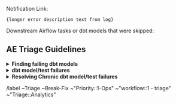 <!-- Subject format should be: YYYY-MM-DD | task name | Error line from log-->
<!-- example: 2022-11-04 | dbt-non-product-models-run | Database Error in model sheetload_manual_downgrade_dotcom_tracking -->

Notification Link: <!-- link to airflow log with error / Monte Carlo incident -->

```
{longer error description text from log}
```

Downstream Airflow tasks or dbt models that were skipped: <!-- None -->
  <!-- list any downstream tasks that were skipped because of this error -->

## AE Triage Guidelines

<details>
<summary><b>Finding failing dbt models</b></summary>

Occasionally the Airflow job will not display the run logs for the end of the dbt run, making it difficult to see if any models failed in that run. In such cases, you can run the following query to find the models that failed or were skipped:

```sql
SELECT
  model_unique_id,
  status,
  message,
  generated_at
FROM prep.dbt.DBT_RUN_RESULTS_SOURCE
WHERE status NOT IN ('success') 
  AND TO_DATE(generated_at)='2022-11-04' --update this
ORDER BY 
  generated_at DESC;
```

</details>

<details>
<summary><b>dbt model/test failures</b></summary>

As we work to incorporate Monte Carlo into the AE workflow, it will be a bit nuanced and choppy as we make the transition. To help smooth out the process, the triager should triage the logs in this order: DBT Run first, DBT Test second, and Monte Carlo third. The target state would be for us to not triage DBT test once we move completly over to Monte Carlo for testing triage, but in the transition period, we will have to triage all 3 logs.

**DBT Run Triage:**

1. [ ] Check the dbt audit columns in the model to see who created the model, who last updated the model, and when.
1. [ ] If the model was created within the last month, then assign the test or run failure issue to that developer. This will allow for a 1 month warranty period on the model where the creator of the model can resolve any test or run problems.
1. [ ] For models outside of the 1 month warranty period, check out the latest master branch and run the model locally to ensure the error is still valid. 
1. [ ] For models outside of the 1 month warranty period, check the git log for the problematic model, as well as any parent models. If there are any changes here which are obviously causing the problem, you can either:
    1. [ ] If the problem is syntax and simple to solve (i.e. a missing comma) create an MR attached to the triage issue and correct the problem. Tag the last merger for review on the issue to confirm the change is correct and valid.
    1. [ ] If the problem is complicated or you are uncertain on how to solve it tag the CODEOWNER for the file.

**DBT Test Specific Triage Steps:**

The target state is to triage all testing in one tool, Monte Carlo. This could be achieved by either having the dbt test logs integrated into Monte Carlo, or by setting up manual SQL monitors in Monte Carlo. This will provide for one user interface for triaging. We will most likely always have DBT tests that we set-up and use for local development and CI testing in the Data Tests Project and schema.yml files and having native integration for the dbt tests in Monte Carlo would be ideal. It would be less desirable to set-up duplicate tests in both DBT and Monte Carlo and we do not want to do that at this time. Monte Carlo does well with testing using Meta Data in Snowflake out of the box; however, it does not do as well for testing the data in the columns such as not null and uniqueness tests. It may be preferable for us to continue to use DBT tests for development and production testing and wait for Monte Carlo to release features that have more robust integrations for dbt. 

**In addition to the steps outlined above in the DBT Run Triage section, the below steps should be followed to work through the DBT test failures.**  

1. [ ] Check to see if there is a monitor for the test failure in Monte Carlo. If there is a monitor for it, then you only need to triage the test failure in Monte Carlo and can follow the Monte Carlo protocal for triaging. 
1. [ ] The row count tests are not very effective in DBT. For these types of tests where Monte Carlo does a better job, we can proceed to move the test over to Monte Carlo AND deprecate it from dbt since the tests are not effective and have historically been set to a warn setting in DBT. 
1. [ ] For DBT test failures where there is no monitor set-up, the triager can review to see if that monitor would perform better in Monte Carlo. If it is the case that the monitor has the same performance and efficacy in Monte Carolo and has to be set-up manually in Monte Carlo, then no need to set-up a new monitor in Monte Carlo at this time. However, if Monte Carlo is determined to be better for the test, then make a proposal to have that type of test set-up in Monte Carlo via the handbook and socialize the same with the team.

**Monte Carlo Triage:**

Below are some tips, tricks, and methods to evaluate some routine and periodic Monte Carlo test failures:

How to resolve and reconcile the related alerts for a DBT Model Run failure and the resulting volume alert failures in Monte Carlo?

1. [ ] Determine if a DBT Model Run failure is the root cause of the volume alerts in Monte Carlo. If so, the triager can simply reference all of the relevant Monte Carlo alerts and failures in the DBT Model run issue. There is no need to open multiple issues for the same root cause DBT Model Run failure.
1. [ ] If there is a volume alert or failure in Monte Carlo, but no correspinding DBT Model Run failure that could be the root cause, then the volume alert or failure may be related to the extraction. Determine if the Monte Carlo alert or failure is a result of an extraction. Check the extraction logs or incident issues for more details. **WIP: List more specific detailed steps on the methods to evaluate extraction failures. 

</details>

<details>
<summary><b>Resolving Chronic dbt model/test failures</b></summary>
For chronic dbt model and test failures that have been around for more than 1 month, please complete the below steps:

1. [ ] Has the root cause of the failure been determined? If not, the triager should determine the root cause.
1. [ ] Is the root cause of the failure upstream in a source system? **WIP: Consider identifying the source system owner and getting them alerted to the data quality problem via a montior in Monte Carlo and a Slack channel.**
1. [ ] Is the dbt model/test failure related to a timeout issue? **WIP: Follow the Guidance given in the Data Model Performance Handbook Page to resolve the problem.**
1. [ ] Are there multiple tests failing, across multiple models for the same root cause? Consider identifying the model with the root cause failure, keep the test on that model, and deprecate the remaining tests. This will help clear out noise and redundancy in the test logs.

</details>


/label ~Triage ~Break-Fix ~"Priority::1-Ops" ~"workflow::1 - triage" ~"Triage::Analytics"
